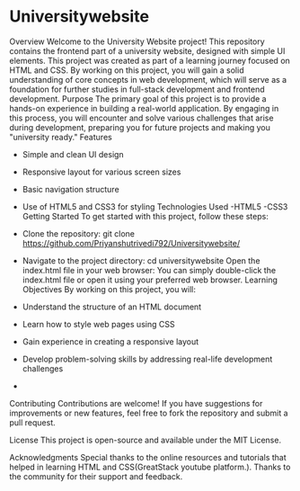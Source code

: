 # Universitywebsite
Overview
Welcome to the University Website project! This repository contains the frontend part of a university website, designed with simple UI elements. This project was created as part of a learning journey focused on HTML and CSS. By working on this project, you will gain a solid understanding of core concepts in web development, which will serve as a foundation for further studies in full-stack development and frontend development.
Purpose
The primary goal of this project is to provide a hands-on experience in building a real-world application. By engaging in this process, you will encounter and solve various challenges that arise during development, preparing you for future projects and making you "university ready."
Features
- Simple and clean UI design
- Responsive layout for various screen sizes
- Basic navigation structure
- Use of HTML5 and CSS3 for styling
Technologies Used
-HTML5
-CSS3
Getting Started
To get started with this project, follow these steps:
- Clone the repository:
git clone https://github.com/Priyanshutrivedi792/Universitywebsite/
- Navigate to the project directory:
 cd universitywebsite
Open the index.html file in your web browser: You can simply double-click the index.html file or open it using your preferred web browser.
Learning Objectives
By working on this project, you will:

- Understand the structure of an HTML document
- Learn how to style web pages using CSS
- Gain experience in creating a responsive layout
- Develop problem-solving skills by addressing real-life development challenges
- 
Contributing
Contributions are welcome! If you have suggestions for improvements or new features, feel free to fork the repository and submit a pull request.

License
This project is open-source and available under the MIT License.

Acknowledgments
Special thanks to the online resources and tutorials that helped in learning HTML and CSS(GreatStack youtube platform.).
Thanks to the community for their support and feedback.


